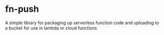 # fn-push
A simple library for packaging up serverless function code and uploading to a bucket for use in lambda or cloud functions
